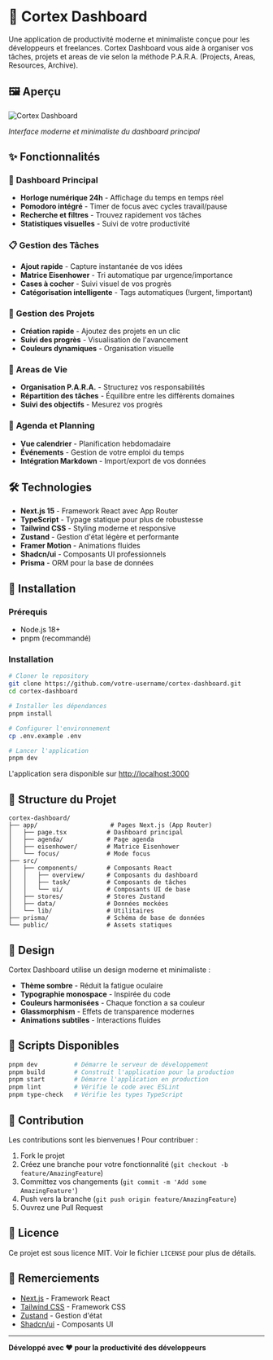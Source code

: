 # 🧠 Cortex Dashboard

Une application de productivité moderne et minimaliste conçue pour les développeurs et freelances. Cortex Dashboard vous aide à organiser vos tâches, projets et areas de vie selon la méthode P.A.R.A. (Projects, Areas, Resources, Archive).

## 🖼️ Aperçu

![Cortex Dashboard](docs/screenshots/dashboard-preview.png)

*Interface moderne et minimaliste du dashboard principal*

## ✨ Fonctionnalités

### 🎯 **Dashboard Principal**
- **Horloge numérique 24h** - Affichage du temps en temps réel
- **Pomodoro intégré** - Timer de focus avec cycles travail/pause
- **Recherche et filtres** - Trouvez rapidement vos tâches
- **Statistiques visuelles** - Suivi de votre productivité

### 📋 **Gestion des Tâches**
- **Ajout rapide** - Capture instantanée de vos idées
- **Matrice Eisenhower** - Tri automatique par urgence/importance
- **Cases à cocher** - Suivi visuel de vos progrès
- **Catégorisation intelligente** - Tags automatiques (!urgent, !important)

### 🚀 **Gestion des Projets**
- **Création rapide** - Ajoutez des projets en un clic
- **Suivi des progrès** - Visualisation de l'avancement
- **Couleurs dynamiques** - Organisation visuelle

### 🏢 **Areas de Vie**
- **Organisation P.A.R.A.** - Structurez vos responsabilités
- **Répartition des tâches** - Équilibre entre les différents domaines
- **Suivi des objectifs** - Mesurez vos progrès

### 📅 **Agenda et Planning**
- **Vue calendrier** - Planification hebdomadaire
- **Événements** - Gestion de votre emploi du temps
- **Intégration Markdown** - Import/export de vos données

## 🛠️ Technologies

- **Next.js 15** - Framework React avec App Router
- **TypeScript** - Typage statique pour plus de robustesse
- **Tailwind CSS** - Styling moderne et responsive
- **Zustand** - Gestion d'état légère et performante
- **Framer Motion** - Animations fluides
- **Shadcn/ui** - Composants UI professionnels
- **Prisma** - ORM pour la base de données

## 🚀 Installation

### Prérequis
- Node.js 18+ 
- pnpm (recommandé)

### Installation
```bash
# Cloner le repository
git clone https://github.com/votre-username/cortex-dashboard.git
cd cortex-dashboard

# Installer les dépendances
pnpm install

# Configurer l'environnement
cp .env.example .env

# Lancer l'application
pnpm dev
```

L'application sera disponible sur [http://localhost:3000](http://localhost:3000)

## 📁 Structure du Projet

```
cortex-dashboard/
├── app/                    # Pages Next.js (App Router)
│   ├── page.tsx           # Dashboard principal
│   ├── agenda/            # Page agenda
│   ├── eisenhower/        # Matrice Eisenhower
│   └── focus/             # Mode focus
├── src/
│   ├── components/        # Composants React
│   │   ├── overview/      # Composants du dashboard
│   │   ├── task/          # Composants de tâches
│   │   └── ui/            # Composants UI de base
│   ├── stores/            # Stores Zustand
│   ├── data/              # Données mockées
│   └── lib/               # Utilitaires
├── prisma/                # Schéma de base de données
└── public/                # Assets statiques
```

## 🎨 Design

Cortex Dashboard utilise un design moderne et minimaliste :

- **Thème sombre** - Réduit la fatigue oculaire
- **Typographie monospace** - Inspirée du code
- **Couleurs harmonisées** - Chaque fonction a sa couleur
- **Glassmorphism** - Effets de transparence modernes
- **Animations subtiles** - Interactions fluides

## 🔧 Scripts Disponibles

```bash
pnpm dev          # Démarre le serveur de développement
pnpm build        # Construit l'application pour la production
pnpm start        # Démarre l'application en production
pnpm lint         # Vérifie le code avec ESLint
pnpm type-check   # Vérifie les types TypeScript
```

## 🤝 Contribution

Les contributions sont les bienvenues ! Pour contribuer :

1. Fork le projet
2. Créez une branche pour votre fonctionnalité (`git checkout -b feature/AmazingFeature`)
3. Committez vos changements (`git commit -m 'Add some AmazingFeature'`)
4. Push vers la branche (`git push origin feature/AmazingFeature`)
5. Ouvrez une Pull Request

## 📝 Licence

Ce projet est sous licence MIT. Voir le fichier `LICENSE` pour plus de détails.

## 🙏 Remerciements

- [Next.js](https://nextjs.org/) - Framework React
- [Tailwind CSS](https://tailwindcss.com/) - Framework CSS
- [Zustand](https://zustand-demo.pmnd.rs/) - Gestion d'état
- [Shadcn/ui](https://ui.shadcn.com/) - Composants UI

---

**Développé avec ❤️ pour la productivité des développeurs**